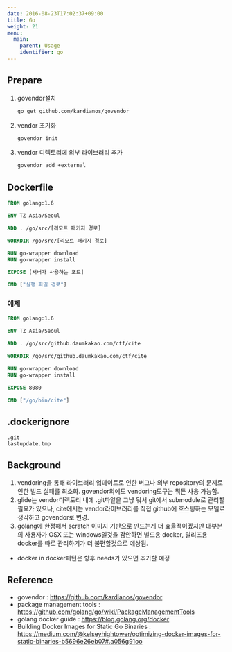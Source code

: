 ```yaml
---
date: 2016-08-23T17:02:37+09:00
title: Go
weight: 21
menu:
  main:
    parent: Usage
    identifier: go
---
```


## Prepare

1. govendor설치

    ```bash
    go get github.com/kardianos/govendor
    ```

1. vendor 초기화

    ```bash
    govendor init
    ```

1. vendor 디렉토리에 외부 라이브러리 추가
    ```bash
    govendor add +external
    ```



## Dockerfile

```dockerfile
FROM golang:1.6

ENV TZ Asia/Seoul

ADD . /go/src/[리모트 패키지 경로]

WORKDIR /go/src/[리모트 패키지 경로]

RUN go-wrapper download
RUN go-wrapper install

EXPOSE [서버가 사용하는 포트]

CMD ["실행 파일 경로"]
```

### 예제
```dockerfile
FROM golang:1.6

ENV TZ Asia/Seoul

ADD . /go/src/github.daumkakao.com/ctf/cite

WORKDIR /go/src/github.daumkakao.com/ctf/cite

RUN go-wrapper download
RUN go-wrapper install

EXPOSE 8080

CMD ["/go/bin/cite"]
```


## .dockerignore

```
.git
lastupdate.tmp
```



## Background

1. vendoring을 통해 라이브러리 업데이트로 인한 버그나 외부 repository의 문제로 인한 빌드 실패를 최소화. govendor외에도 vendoring도구는 뭐든 사용 가능함.
1. glide는 vendor디렉토리 내에 .git파일을 그냥 둬서 git에서 submodule로 관리할 필요가 있으나, cite에서는 vendor라이브러리를 직접 github에 호스팅하는 모델로 생각하고 govendor로 변경.
1. golang에 한정해서 scratch 이미지 기반으로 만드는게 더 효율적이겠지만 대부분의 사용자가 OSX 또는 windows일것을 감안하면 빌드용 docker, 릴리즈용 docker를 따로 관리하기가 더 불편할것으로 예상됨.
  * docker in docker패턴은 향후 needs가 있으면 추가할 예정



## Reference

* govendor : https://github.com/kardianos/govendor
* package management tools : https://github.com/golang/go/wiki/PackageManagementTools
* golang docker guide : https://blog.golang.org/docker
* Building Docker Images for Static Go Binaries : https://medium.com/@kelseyhightower/optimizing-docker-images-for-static-binaries-b5696e26eb07#.a056g91oo
